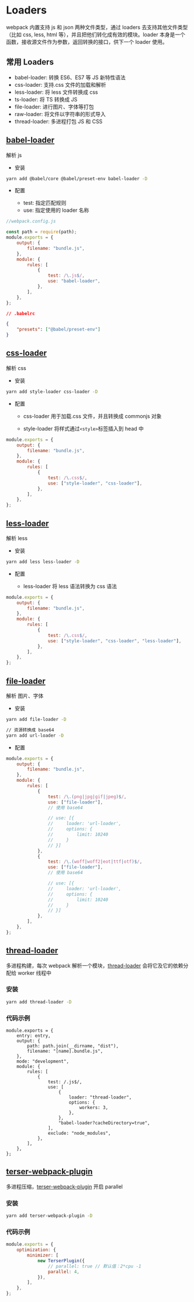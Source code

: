 # Loaders

webpack 内置支持 js 和 json 两种文件类型，通过 loaders 去支持其他文件类型（比如 css, less, html 等），并且把他们转化成有效的模块。loader 本身是一个函数，接收源文件作为参数，返回转换的接口，供下一个 loader 使用。

## 常用 Loaders

-   babel-loader: 转换 ES6、ES7 等 JS 新特性语法
-   css-loader: 支持.css 文件的加载和解析
-   less-loader: 将 less 文件转换成 css
-   ts-loader: 将 TS 转换成 JS
-   file-loader: 进行图片、字体等打包
-   raw-loader: 将文件以字符串的形式导入
-   thread-loader: 多进程打包 JS 和 CSS

## [babel-loader](https://github.com/babel/babel-loader)

解析 js

-   安装

```sh
yarn add @babel/core @babel/preset-env babel-loader -D
```

-   配置

    -   test: 指定匹配规则
    -   use: 指定使用的 loader 名称

```js
//webpack.config.js

const path = require(path);
module.exports = {
    output: {
        filename: "bundle.js",
    },
    module: {
        rules: [
            {
                test: /\.js$/,
                use: "babel-loader",
            },
        ],
    },
};
```

```json
// .babelrc

{
    "presets": ["@babel/preset-env"]
}
```

## [css-loader](https://github.com/webpack-contrib/css-loader)

解析 css

-   安装

```sh
yarn add style-loader css-loader -D
```

-   配置

    -   css-loader 用于加载.css 文件，并且转换成 commonjs 对象

    -   style-loader 将样式通过`<style>`标签插入到 head 中

```js
module.exports = {
    output: {
        filename: "bundle.js",
    },
    module: {
        rules: [
            {
                test: /\.css$/,
                use: ["style-loader", "css-loader"],
            },
        ],
    },
};
```

## [less-loader](https://github.com/webpack-contrib/less-loader)

解析 less

-   安装

```sh
yarn add less less-loader -D
```

-   配置

    -   less-loader 将 less 语法转换为 css 语法

```js
module.exports = {
    output: {
        filename: "bundle.js",
    },
    module: {
        rules: [
            {
                test: /\.css$/,
                use: ["style-loader", "css-loader", "less-loader"],
            },
        ],
    },
};
```

## [file-loader](https://github.com/webpack-contrib/file-loader)

解析 图片、字体

-   安装

```sh
yarn add file-loader -D

// 资源转换成 base64
yarn add url-loader -D
```

-   配置

```js
module.exports = {
    output: {
        filename: "bundle.js",
    },
    module: {
        rules: [
            {
                test: /\.(png|jpg|gif|jpeg)$/,
                use: ["file-loader"],
                // 使用 base64

                // use: [{
                //     loader: 'url-loader',
                //     options: {
                //         limit: 10240
                //     }
                // }]
            },
            {
                test: /\.(woff|woff2|eot|ttf|otf)$/,
                use: ["file-loader"],
                // 使用 base64

                // use: [{
                //     loader: 'url-loader',
                //     options: {
                //         limit: 10240
                //     }
                // }]
            },
        ],
    },
};
```

## [thread-loader](https://www.webpackjs.com/loaders/thread-loader/)

多进程构建，每次 webpack 解析一个模块，[thread-loader](https://www.webpackjs.com/loaders/thread-loader/) 会将它及它的依赖分配给 worker 线程中

### 安装

```sh
yarn add thread-loader -D
```

### 代码示例

```js{13-18}
module.exports = {
    entry: entry,
    output: {
        path: path.join(__dirname, "dist"),
        filename: "[name].bundle.js",
    },
    mode: "development",
    module: {
        rules: [
            {
                test: /.js$/,
                use: [
                    {
                        loader: "thread-loader",
                        options: {
                            workers: 3,
                        },
                    },
                    "babel-loader?cacheDirectory=true",
                ],
                exclude: "node_modules",
            },
        ],
    },
};
```

## [terser-webpack-plugin](https://webpack.docschina.org/plugins/terser-webpack-plugin/)

多进程压缩，[terser-webpack-plugin](https://webpack.docschina.org/plugins/terser-webpack-plugin/) 开启 parallel

### 安装

```sh
yarn add terser-webpack-plugin -D
```

### 代码示例

```js
module.exports = {
    optimization: {
        minimizer: [
            new TerserPlugin({
                // parallel: true // 默认值：2*cpu -1
                parallel: 4,
            }),
        ],
    },
};
```
